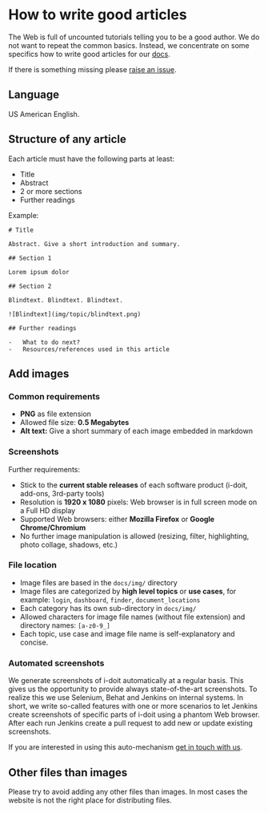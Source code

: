 # How to write good articles

The Web is full of uncounted tutorials telling you to be a good author. We do not want to repeat the common basics. Instead, we concentrate on some specifics how to write good articles for our [docs][].

If there is something missing please [raise an issue][issues].

## Language

US American English.

## Structure of any article

Each article must have the following parts at least:

-   Title
-   Abstract
-   2 or more sections
-   Further readings

Example:

~~~ {.markdown}
# Title

Abstract. Give a short introduction and summary.

## Section 1

Lorem ipsum dolor

## Section 2

Blindtext. Blindtext. Blindtext.

![Blindtext](img/topic/blindtext.png)

## Further readings

-   What to do next?
-   Resources/references used in this article

~~~

## Add images

### Common requirements

-   **PNG** as file extension
-   Allowed file size: **0.5 Megabytes**
-   **Alt text:** Give a short summary of each image embedded in markdown

### Screenshots

Further requirements:

-   Stick to the **current stable releases** of each software product (i-doit, add-ons, 3rd-party tools)
-   Resolution is **1920 x 1080** pixels: Web browser is in full screen mode on a Full HD display
-   Supported Web browsers: either **Mozilla Firefox** or **Google Chrome/Chromium**
-   No further image manipulation is allowed (resizing, filter, highlighting, photo collage, shadows, etc.)

### File location

-   Image files are based in the `docs/img/` directory
-   Image files are categorized by **high level topics** or **use cases**, for example: `login`, `dashboard`, `finder`, `document_locations`
-   Each category has its own sub-directory in `docs/img/`
-   Allowed characters for image file names (without file extension) and directory names: `[a-z0-9_]`
-   Each topic, use case and image file name is self-explanatory and concise.

### Automated screenshots

We generate screenshots of i-doit automatically at a regular basis. This gives us the opportunity to provide always state-of-the-art screenshots. To realize this we use Selenium, Behat and Jenkins on internal systems. In short, we write so-called features with one or more scenarios to let Jenkins create screenshots of specific parts of i-doit using a phantom Web browser. After each run Jenkins create a pull request to add new or update existing screenshots.

If you are interested in using this auto-mechanism [get in touch with us](SUPPORT.md).

## Other files than images

Please try to avoid adding any other files than images. In most cases the website is not the right place for distributing files.

[docs]: https://docs.i-doit.com/
[issues]: https://github.com/i-doit/docs/issues
